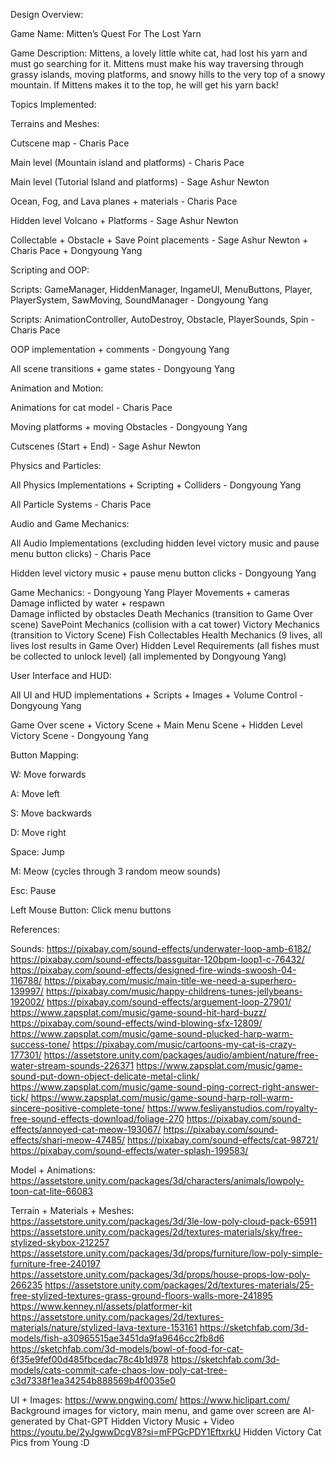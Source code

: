 Design Overview:

Game Name: Mitten’s Quest For The Lost Yarn

Game Description: Mittens, a lovely little white cat, had lost his yarn and must go searching for it. Mittens must make his way traversing through grassy islands, moving platforms, and snowy hills to the very top of a snowy mountain. If Mittens makes it to the top, he will get his yarn back!

Topics Implemented:
	
Terrains and Meshes:

Cutscene map - Charis Pace

Main level (Mountain island and platforms) - Charis Pace

Main level (Tutorial Island and platforms) - Sage Ashur Newton

Ocean, Fog, and Lava planes + materials - Charis Pace

Hidden level Volcano + Platforms - Sage Ashur Newton

Collectable + Obstacle + Save Point placements - Sage Ashur Newton + Charis Pace + Dongyoung Yang



Scripting and OOP:

Scripts: GameManager, HiddenManager, IngameUI, MenuButtons, Player, PlayerSystem, SawMoving, SoundManager - Dongyoung Yang

Scripts: AnimationController, AutoDestroy, Obstacle, PlayerSounds, Spin - Charis Pace

OOP implementation + comments - Dongyoung Yang

All scene transitions + game states - Dongyoung Yang


Animation and Motion:

Animations for cat model - Charis Pace

Moving platforms + moving Obstacles - Dongyoung Yang

Cutscenes (Start + End) - Sage Ashur Newton


Physics and Particles:

All Physics Implementations + Scripting + Colliders - Dongyoung Yang

All Particle Systems - Charis Pace


Audio and Game Mechanics:

All Audio Implementations (excluding hidden level victory music and 
pause menu button clicks) - Charis Pace

Hidden level victory music + pause menu button clicks - Dongyoung Yang

Game Mechanics: - Dongyoung Yang
  Player Movements + cameras
  Damage inflicted by water + respawn	
  Damage inflicted by obstacles
  Death Mechanics (transition to Game Over scene)
  SavePoint Mechanics (collision with a cat tower)
  Victory Mechanics (transition to Victory Scene)
  Fish Collectables
  Health Mechanics (9 lives, all lives lost results in Game Over)
  Hidden Level Requirements (all fishes must be collected to unlock level)
  (all implemented by Dongyoung Yang)

User Interface and HUD:

All UI and HUD implementations + Scripts + Images + Volume Control - Dongyoung Yang

Game Over scene + Victory Scene + Main Menu Scene + Hidden Level Victory Scene - 
Dongyoung Yang

Button Mapping:


W: Move forwards

A: Move left

S: Move backwards

D: Move right

Space: Jump

M: Meow (cycles through 3 random meow sounds)

Esc: Pause

Left Mouse Button: Click menu buttons


References: 

Sounds:
https://pixabay.com/sound-effects/underwater-loop-amb-6182/
https://pixabay.com/sound-effects/bassguitar-120bpm-loop1-c-76432/
https://pixabay.com/sound-effects/designed-fire-winds-swoosh-04-116788/
https://pixabay.com/music/main-title-we-need-a-superhero-139997/
https://pixabay.com/music/happy-childrens-tunes-jellybeans-192002/
https://pixabay.com/sound-effects/arguement-loop-27901/
https://www.zapsplat.com/music/game-sound-hit-hard-buzz/
https://pixabay.com/sound-effects/wind-blowing-sfx-12809/
https://www.zapsplat.com/music/game-sound-plucked-harp-warm-success-tone/
https://pixabay.com/music/cartoons-my-cat-is-crazy-177301/
https://assetstore.unity.com/packages/audio/ambient/nature/free-water-stream-sounds-226371
https://www.zapsplat.com/music/game-sound-put-down-object-delicate-metal-clink/
https://www.zapsplat.com/music/game-sound-ping-correct-right-answer-tick/
https://www.zapsplat.com/music/game-sound-harp-roll-warm-sincere-positive-complete-tone/
https://www.fesliyanstudios.com/royalty-free-sound-effects-download/foliage-270
https://pixabay.com/sound-effects/annoyed-cat-meow-193067/
https://pixabay.com/sound-effects/shari-meow-47485/
https://pixabay.com/sound-effects/cat-98721/
https://pixabay.com/sound-effects/water-splash-199583/

Model + Animations:
https://assetstore.unity.com/packages/3d/characters/animals/lowpoly-toon-cat-lite-66083

Terrain + Materials + Meshes:
https://assetstore.unity.com/packages/3d/3le-low-poly-cloud-pack-65911
https://assetstore.unity.com/packages/2d/textures-materials/sky/free-stylized-skybox-212257
https://assetstore.unity.com/packages/3d/props/furniture/low-poly-simple-furniture-free-240197
https://assetstore.unity.com/packages/3d/props/house-props-low-poly-266235
https://assetstore.unity.com/packages/2d/textures-materials/25-free-stylized-textures-grass-ground-floors-walls-more-241895
https://www.kenney.nl/assets/platformer-kit
https://assetstore.unity.com/packages/2d/textures-materials/nature/stylized-lava-texture-153161
https://sketchfab.com/3d-models/fish-a30965515ae3451da9fa9646cc2fb8d6
https://sketchfab.com/3d-models/bowl-of-food-for-cat-6f35e9fef00d485fbcedac78c4b1d978
https://sketchfab.com/3d-models/cats-commit-cafe-chaos-low-poly-cat-tree-c3d7338f1ea34254b888569b4f0035e0

UI + Images:
https://www.pngwing.com/
https://www.hiclipart.com/
Background images for victory, main menu, and game over screen are AI-generated by Chat-GPT
Hidden Victory Music + Video https://youtu.be/2yJgwwDcgV8?si=mFPGcPDY1EftxrkU
Hidden Victory Cat Pics from Young :D
